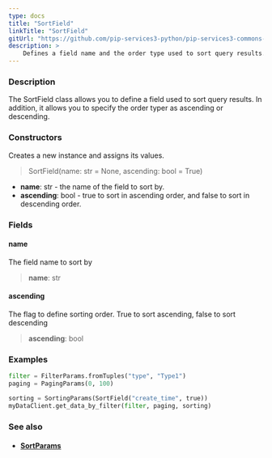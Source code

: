 ```yaml
---
type: docs
title: "SortField"
linkTitle: "SortField"
gitUrl: "https://github.com/pip-services3-python/pip-services3-commons-python"
description: > 
    Defines a field name and the order type used to sort query results.
---
```


### Description

The SortField class allows you to define a field used to sort query results. In addition, it allows you to specify the order typer as ascending or descending.

### Constructors
Creates a new instance and assigns its values.

> SortField(name: str = None, ascending: bool = True)

- **name**: str - the name of the field to sort by.
- **ascending**: bool - true to sort in ascending order, and false to sort in descending order. 


### Fields

<span class="hide-title-link">

#### name
The field name to sort by
> **name**: str

#### ascending
The flag to define sorting order. True to sort ascending, false to sort descending
> **ascending**: bool

</span>

### Examples
```python
filter = FilterParams.fromTuples("type", "Type1")
paging = PagingParams(0, 100)

sorting = SortingParams(SortField("create_time", true))
myDataClient.get_data_by_filter(filter, paging, sorting)
```

### See also
- #### [SortParams](../sort_params)
